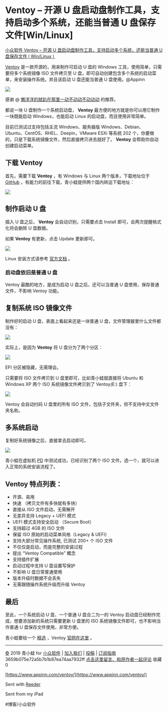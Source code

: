 # Ventoy – 开源 U 盘启动盘制作工具，支持启动多个系统，还能当普通 U 盘保存文件[Win/Linux]
[小众软件 Ventoy – 开源 U 盘启动盘制作工具，支持启动多个系统，还能当普通 U 盘保存文件❲Win/Linux❳](https://www.appinn.com/ventoy/) 

[Ventoy](https://www.appinn.com/ventoy/) 是一款开源的，用来制作可启动 U 盘的 Windows 工具，使用简单，只需要将多个系统镜像 ISO 文件拷贝至 U 盘，即可自动创建包含多个系统的启动菜单，来安装操作系统。并且该启动 U 盘还能当普通 U 盘使用。@Appinn

![](assets/image_3.jpeg)

感谢 @ [懒洋洋的就趴在那里一动不动动不动动动](https://twitter.com/cryous/status/1253868388067115008) 的推荐。

都说一块 U 盘制作一个系统启动盘， **Ventoy** 最方便的地方就是你可以用它制作一块既能启动 Windows，也能启动 Linux 的启动盘，而且使用非常简单。

目前已测试过支持包括主流 Windows、服务器版 Windows、Debian、Ubuntu、CentOS、RHEL、Deepin，VMware ESXi 等系统 202 个，你要做的，只是下载系统镜像文件，然后直接拷贝进去就好了。 **Ventoy** 会帮助你自动创建启动菜单。

## 下载 Ventoy

首先，需要下载 **Ventoy** ，有 Windows 与 Linux 两个版本，下载地址位于 [GitHub](https://github.com/ventoy/Ventoy/releases) ，有能力的前往下载，青小蛙提供两个国内转运下载地址：

 
![](assets/image_1.png)
 
## 制作启动 U 盘

插入 U 盘之后， **Ventoy** 会自动识别，只需要点击 Install 即可，会两次提醒格式化将会删除 U 盘数据。

如果 **Ventoy** 有更新，点击 Update 更新即可。

![](assets/image_4.jpeg)

Linux 安装方式请参考 [官方文档](https://www.ventoy.net/cn/doc_start.html) 。

### 启动盘依旧是普通 U 盘

Ventoy 最酷的地方，是成为启动 U 盘之后，还可以当普通 U 盘使用，保存普通文件，不影响 Ventoy 功能。

## 复制系统 ISO 镜像文件

制作好的启动 U 盘，表面上看起来还是一块普通 U 盘，文件管理器里什么文件都没有：

![](assets/image_7.jpeg)

实际上，是因为 **Ventoy** 将 U 盘分为了两个分区：

![](assets/image_5.jpeg)

EFI 分区被隐藏，无需理会。

只需要将 ISO 文件拷贝到 U 盘里即可，比如青小蛙就直接将 Ubuntu 和 Windows XP 两个 ISO 系统镜像文件拷贝到了 Ventoy(E:) 盘下：

![](assets/image_2.jpeg)

Ventoy 会自动扫码 U 盘里的所有 ISO 文件，包括子文件夹，但不支持中文文件夹名称。

## 多系统启动

复制好系统镜像之后，直接拿去启动即可。

![](assets/image_6.jpeg)

青小蛙在虚拟机 [PD](https://partner.lizhi.io/appinn/parallels_desktop) 中测试成功，已经识别了两个 ISO 文件。选一个，就可以进入正常的系统安装流程了。

## Ventoy 特点列表：

* 开源、易用
* 快速 （拷贝文件有多快就有多快）
* 直接从 ISO 文件启动，无需解开
* 无差异支持 Legacy + UEFI 模式
* UEFI 模式支持安全启动 （Secure Boot）
* 支持超过 4GB 的 ISO 文件
* 保留 ISO 原始的启动菜单风格（Legacy & UEFI）
* 支持大部分常见操作系统, 已测试 200+ 个 ISO 文件
* 不仅仅是启动，而是完整的安装过程
* 提出 “Ventoy Compatible” 概念
* 支持插件扩展
* 启动过程中支持 U 盘设置写保护
* 不影响 U 盘日常普通使用
* 版本升级时数据不会丢失
* 无需跟随操作系统升级而升级 Ventoy

## 最后

至此，一个系统启动 U 盘、一个普通 U 盘合二为一的 Ventoy 启动盘已经制作完成，想要添加新的系统只需要更新 U 盘里的 ISO 系统镜像文件即可，也不影响当作普通 U 盘保存文件使用，非常方便。

青小蛙要给一个 [精选](https://www.appinn.com/category/featured/) ，Ventoy [官网在这里](https://www.ventoy.net/cn/index.html?ref=appinn) 。

- - - -

[©](http://www.appinn.com/copyright/?utm_source=feeds&amp;utm_medium=copyright&amp;utm_campaign=feeds) 2019 青小蛙 for [小众软件](http://www.appinn.com/?utm_source=feeds&amp;utm_medium=appinn&amp;utm_campaign=feeds) | [加入我们](http://www.appinn.com/join-us/?utm_source=feeds&amp;utm_medium=joinus&amp;utm_campaign=feeds) | [投稿](https://meta.appinn.com/c/faxian/?utm_source=feeds&amp;utm_medium=contribute&amp;utm_campaign=feeds) | [订阅指南](http://www.appinn.com/feeds-subscribe/?utm_source=feeds&amp;utm_medium=feedsubscribe&amp;utm_campaign=feeds)
3659b075e72a5b7b1b87ea74aa7932ff
[点击这里留言、和原作者一起评论](https://www.appinn.com/ventoy/#comments) 收藏0

[https://www.appinn.com/ventoy/](https://www.appinn.com/ventoy/)

Sent with [Reeder](http://reederapp.com)

Sent from my iPad

#博客/小众软件